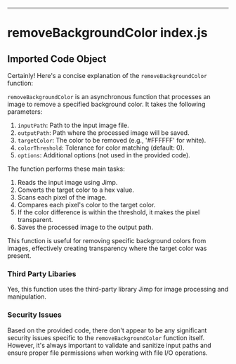 

  

---
# removeBackgroundColor index.js
## Imported Code Object
Certainly! Here's a concise explanation of the `removeBackgroundColor` function:

`removeBackgroundColor` is an asynchronous function that processes an image to remove a specified background color. It takes the following parameters:

1. `inputPath`: Path to the input image file.
2. `outputPath`: Path where the processed image will be saved.
3. `targetColor`: The color to be removed (e.g., '#FFFFFF' for white).
4. `colorThreshold`: Tolerance for color matching (default: 0).
5. `options`: Additional options (not used in the provided code).

The function performs these main tasks:

1. Reads the input image using Jimp.
2. Converts the target color to a hex value.
3. Scans each pixel of the image.
4. Compares each pixel's color to the target color.
5. If the color difference is within the threshold, it makes the pixel transparent.
6. Saves the processed image to the output path.

This function is useful for removing specific background colors from images, effectively creating transparency where the target color was present.

### Third Party Libaries

Yes, this function uses the third-party library Jimp for image processing and manipulation.

### Security Issues

Based on the provided code, there don't appear to be any significant security issues specific to the `removeBackgroundColor` function itself. However, it's always important to validate and sanitize input paths and ensure proper file permissions when working with file I/O operations.


  